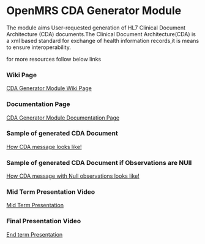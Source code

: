 OpenMRS CDA Generator Module
===========================

The module aims User-requested generation of HL7 Clinical Document Architecture (CDA) documents.The Clinical Document Architecture(CDA) is a xml based standard for exchange of health information records,it is means to ensure interoperability.

for more resources follow below links

### Wiki Page

[CDA Generator Module Wiki Page](https://wiki.openmrs.org/display/projects/OpenMRS+CDA+Generator)

### Documentation Page

[CDA Generator Module Documentation Page](https://wiki.openmrs.org/display/projects/CDA+Generator+Module+Documentation)


### Sample of generated CDA Document

[How CDA message looks like!](https://wiki.openmrs.org/display/projects/Sample+Aphp+messages+for+review)

### Sample of generated CDA Document if Observations are NUll

[How CDA message with Null observations looks like!](https://wiki.openmrs.org/display/projects/Sample+Aphp+message+with+null+observations)


### Mid Term Presentation Video

[Mid Term Presentation](https://talk.openmrs.org/t/gsoc-2014-openmrs-cda-generator-midterm-presentation/316)

### Final Presentation Video

[End term Presentation](https://talk.openmrs.org/t/gsoc-2014-openmrs-cda-generator-final-presentation/493)

